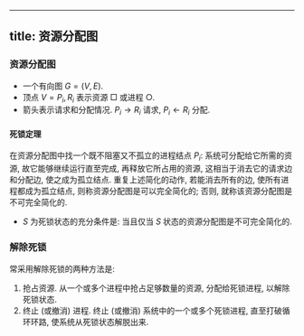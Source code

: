 
---
title: 资源分配图
---

<style>
table th, 
table td {
  padding: 0.4em;
  border: 1px solid #ccc;
}
</style>

### 资源分配图

- 一个有向图 $G=(V,E)$. 
- 顶点 $V={P_i, R_i}$ 表示资源 $\Box$ 或进程 $\bigcirc$. 
- 箭头表示请求和分配情况. $P_i \to R_i$ 请求, $P_i \gets R_i$ 分配. 

#### 死锁定理

在资源分配图中找⼀个既不阻塞又不孤⽴的进程结点 $P_i$: 系统可分配给它所需的资源, 故它能够继续运⾏直⾄完成, 再释放它所占⽤的资源, 这相当于消去它的请求边和分配边, 使之成为孤⽴结点. 重复上述简化的动作, 若能消去所有的边, 使所有进程都成为孤⽴结点, 则称资源分配图是可以完全简化的; 否则, 就称该资源分配图是不可完全简化的. 

- $S$ 为死锁状态的充分条件是: 当且仅当 $S$ 状态的资源分配图是不可完全简化的. 

### 解除死锁

常采⽤解除死锁的两种⽅法是:
1. 抢占资源. 从⼀个或多个进程中抢占⾜够数量的资源, 分配给死锁进程, 以解除死锁状态. 
1. 终⽌ (或撤消) 进程. 终⽌ (或撤消) 系统中的⼀个或多个死锁进程, 直⾄打破循环环路, 使系统从死锁状态解脱出来. 

